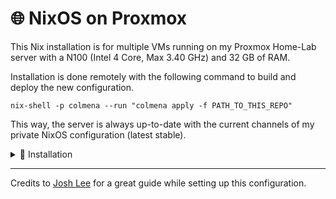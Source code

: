 # 🌐 NixOS on Proxmox

This Nix installation is for multiple VMs running on my Proxmox Home-Lab server with a N100 (Intel 4 Core, Max 3.40 GHz) and 32 GB of RAM.

Installation is done remotely with the following command to build and deploy the new configuration.

```shell
nix-shell -p colmena --run "colmena apply -f PATH_TO_THIS_REPO"
```

This way, the server is always up-to-date with the current channels of my private NixOS configuration (latest stable).

<details>
<summary>🔨 Installation</summary>

Setup is done remotely using `nixos-anywhere` by running `nix-shell PATH_TO_THIS_REPO/nixos-anywhere/setup.sh` to setup all partitions and deploying a base configuration to begin with.

Make sure the following constraints are met:

1. The VM is created with the following settings:
    - Memory: **4 GB** (4096 MB)
    - BIOS: OVMF (**UEFI**)
    - Hard Disk (scsi0): **8 GB**
    - Hard Disk (scsi1): **1 GB**
    - EFI Disk: ***default***
2. The VM is booted with the NixOS installation ISO.
3. A **password is set** with `sudo passwd` to connect with the VM over SSH.
4. Install using `nix-shell PATH_TO_THIS_REPO/nixos-anywhere/setup.sh`.
5. After installation, a **new password** should be set with `passwd`. Apart from that, the VM is ready to be used, while the **ISO can be removed**.
6. In order to deploy with Colmena, the initial installation with `deployment.targetHost` should point to the hostname `nixos` or the IP address of the VM.

*Otherwise, the installation will fail due to a lack of resources in the store or the connection being refused.* \
*During the installation, it is possible for the IP to change. If this happens, run the installation again using the new IP.*

*At the time of writing, secure boot must be disabled with `ESC -> Device Manager -> Secure Boot Configuration -> Disable Secure Boot -> Save & Exit` (enter by spamming ESC while booting VM).*

</details>

---

Credits to [Josh Lee](https://www.joshuamlee.com/nixos-proxmox-vm-images/) for a great guide while setting up this configuration.

